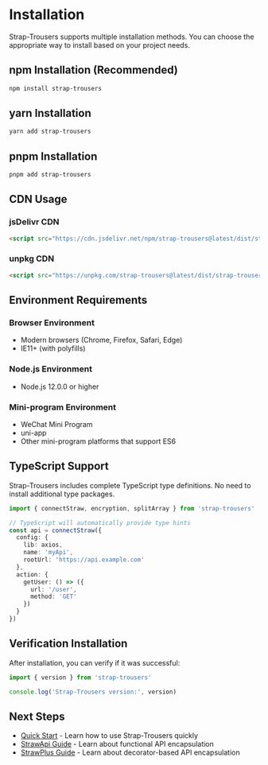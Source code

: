 # Installation

Strap-Trousers supports multiple installation methods. You can choose the appropriate way to install based on your project needs.

## npm Installation (Recommended)

```bash
npm install strap-trousers
```

## yarn Installation

```bash
yarn add strap-trousers
```

## pnpm Installation

```bash
pnpm add strap-trousers
```

## CDN Usage

### jsDelivr CDN

```html
<script src="https://cdn.jsdelivr.net/npm/strap-trousers@latest/dist/strap-trousers.min.js"></script>
```

### unpkg CDN

```html
<script src="https://unpkg.com/strap-trousers@latest/dist/strap-trousers.min.js"></script>
```

## Environment Requirements

### Browser Environment

- Modern browsers (Chrome, Firefox, Safari, Edge)
- IE11+ (with polyfills)

### Node.js Environment

- Node.js 12.0.0 or higher

### Mini-program Environment

- WeChat Mini Program
- uni-app
- Other mini-program platforms that support ES6

## TypeScript Support

Strap-Trousers includes complete TypeScript type definitions. No need to install additional type packages.

```typescript
import { connectStraw, encryption, splitArray } from 'strap-trousers'

// TypeScript will automatically provide type hints
const api = connectStraw({
  config: {
    lib: axios,
    name: 'myApi',
    rootUrl: 'https://api.example.com'
  },
  action: {
    getUser: () => ({
      url: '/user',
      method: 'GET'
    })
  }
})
```

## Verification Installation

After installation, you can verify if it was successful:

```javascript
import { version } from 'strap-trousers'

console.log('Strap-Trousers version:', version)
```

## Next Steps

- [Quick Start](./getting-started) - Learn how to use Strap-Trousers quickly
- [StrawApi Guide](./straw-api) - Learn about functional API encapsulation
- [StrawPlus Guide](./straw-plus) - Learn about decorator-based API encapsulation
